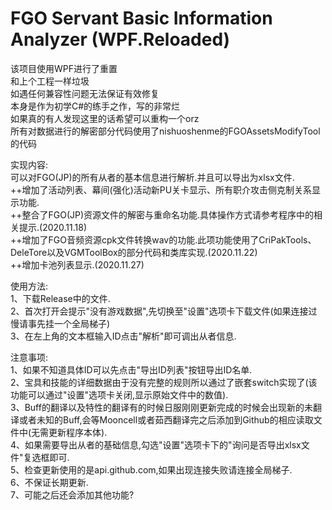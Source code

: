 # FGO Servant Basic Information Analyzer (WPF.Reloaded)
该项目使用WPF进行了重置  
和上个工程一样垃圾  
如遇任何兼容性问题无法保证有效修复  
本身是作为初学C#的练手之作，写的非常烂  
如果真的有人发现这里的话希望可以重构一个orz  
所有对数据进行的解密部分代码使用了nishuoshenme的FGOAssetsModifyTool的代码   
  
实现内容:  
可以对FGO(JP)的所有从者的基本信息进行解析.并且可以导出为xlsx文件.  
++增加了活动列表、幕间(强化)活动新PU关卡显示、所有职介攻击侧克制关系显示功能.  
++整合了FGO(JP)资源文件的解密与重命名功能.具体操作方式请参考程序中的相关提示.(2020.11.18)  
++增加了FGO音频资源cpk文件转换wav的功能.此项功能使用了CriPakTools、DeleTore以及VGMToolBox的部分代码和类库实现.(2020.11.22)  
++增加卡池列表显示.(2020.11.27)  
  
使用方法:  
1、下载Release中的文件.  
2、首次打开会提示"没有游戏数据",先切换至"设置"选项卡下载文件(如果连接过慢请事先挂一个全局梯子)  
3、在左上角的文本框输入ID点击"解析"即可调出从者信息.  
  
注意事项:  
1、如果不知道具体ID可以先点击"导出ID列表"按钮导出ID名单.  
2、宝具和技能的详细数据由于没有完整的规则所以通过了嵌套switch实现了(该功能可以通过"设置"选项卡关闭,显示原始文件中的数值).  
3、Buff的翻译以及特性的翻译有的时候日服刚刚更新完成的时候会出现新的未翻译或者未知的Buff,会等Mooncell或者茹西翻译完之后添加到Github的相应读取文件中(无需更新程序本体).  
4、如果需要导出从者的基础信息,勾选"设置"选项卡下的"询问是否导出xlsx文件"复选框即可.  
5、检查更新使用的是api.github.com,如果出现连接失败请连接全局梯子.  
6、不保证长期更新.  
7、可能之后还会添加其他功能?  
